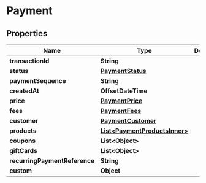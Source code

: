 

# Payment


## Properties

| Name | Type | Description | Notes |
|------------ | ------------- | ------------- | -------------|
|**transactionId** | **String** |  |  [optional] |
|**status** | [**PaymentStatus**](PaymentStatus.md) |  |  [optional] |
|**paymentSequence** | **String** |  |  [optional] |
|**createdAt** | **OffsetDateTime** |  |  [optional] |
|**price** | [**PaymentPrice**](PaymentPrice.md) |  |  [optional] |
|**fees** | [**PaymentFees**](PaymentFees.md) |  |  [optional] |
|**customer** | [**PaymentCustomer**](PaymentCustomer.md) |  |  [optional] |
|**products** | [**List&lt;PaymentProductsInner&gt;**](PaymentProductsInner.md) |  |  [optional] |
|**coupons** | **List&lt;Object&gt;** |  |  [optional] |
|**giftCards** | **List&lt;Object&gt;** |  |  [optional] |
|**recurringPaymentReference** | **String** |  |  [optional] |
|**custom** | **Object** |  |  [optional] |



